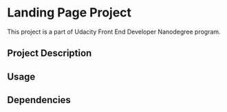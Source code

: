 # Landing Page Project 
This project is a part of Udacity Front End Developer Nanodegree program.
## Project Description

## Usage 

## Dependencies
